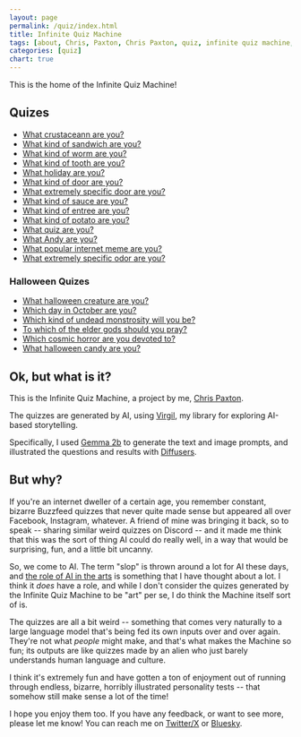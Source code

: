 ```yaml
---
layout: page
permalink: /quiz/index.html
title: Infinite Quiz Machine
tags: [about, Chris, Paxton, Chris Paxton, quiz, infinite quiz machine, LLMs]
categories: [quiz]
chart: true
---
```


This is the home of the Infinite Quiz Machine!

## Quizes 

  - [What crustaceann are you?](/quiz/what-kind-ofcrustacean-are-you/index.html)
  - [What kind of sandwich are you?](/quiz/what-kind-of-sandwich-are-you/index.html)
  - [What kind of worm are you?](/quiz/what-kind-of-worm-are-you/index.html)
  - [What kind of tooth are you?](/quiz/what-kind-of-tooth-are-you/index.html)
  - [What holiday are you?](/quiz/what-holiday-are-you/index.html)
  - [What kind of door are you?](/quiz/what-kind-of-door-are-you/index.html)
  - [What extremely specific door are you?](/quiz/what-extremely-specific-door-are-you/index.html)
  - [What kind of sauce are you?](/quiz/what-kind-of-sauce-are-you/index.html)
  - [What kind of entree are you?](/quiz/what-kind-of-entree-are-you/index.html)
  - [What kind of potato are you?](/quiz/what-kind-of-potato-are-you/index.html)
  - [What quiz are you?](/quiz/what-quiz-are-you/index.html)
  - [What Andy are you?](/quiz/what-andy-are-you/index.html)
  - [What popular internet meme are you?](/quiz/what-popular-internet-meme-are-you/index.html)
  - [What extremely specific odor are you?](/quiz/what-extremely-specific-odor-are-you/index.html)

### Halloween Quizes
  - [What halloween creature are you?](/quiz/what-halloween-creature-are-you/index.html)
  - [Which day in October are you?](/quiz/which-day-in-october-are-you/index.html)
  - [Which kind of undead monstrosity will you be?](/quiz/which-kind-of-undead-monstrosity-will-you-be/index.html)
  - [To which of the elder gods should you pray?](/quiz/to-which-of-the-elder-gods-should-you-pray/index.html)
  - [Which cosmic horror are you devoted to?](/quiz/which-cosmic-horror-are-you-devoted-to/index.html)
  - [What halloween candy are you?](/quiz/what-halloween-candy-are-you/index.html)

## Ok, but what is it?

This is the Infinite Quiz Machine, a project by me, [Chris Paxton](/about/index.html).

The quizzes are generated by AI, using [Virgil](https://github.com/cpaxton/virgil), my library for exploring AI-based storytelling.

Specifically, I used [Gemma 2b](https://huggingface.co/google/gemma-2b/tree/main) to generate the text and image prompts, and illustrated the questions and results with [Diffusers](https://huggingface.co/docs/diffusers/en/index).

## But why?

If you're an internet dweller of a certain age, you remember constant, bizarre Buzzfeed quizzes that never quite made sense but appeared all over Facebook, Instagram, whatever. A friend of mine was bringing it back, so to speak -- sharing similar weird quizzes on Discord -- and it made me think that this was the sort of thing AI could do really well, in a way that would be surprising, fun, and a little bit uncanny.

So, we come to AI. The term "slop" is thrown around a lot for AI these days, and [the role of AI in the arts](https://itcanthink.substack.com/p/off-topic-what-role-for-ai-in-the) is something that I have thought about a lot. I think it *does* have a role, and while I don't consider the quizes generated by the Infinite Quiz Machine to be "art" per se, I do think the Machine itself sort of is.

The quizzes are all a bit weird -- something that comes very naturally to a large language model that's being fed its own inputs over and over again. They're not what *people* might make, and that's what makes the Machine so fun; its outputs are like quizzes made by an alien who just barely understands human language and culture.

I think it's extremely fun and have gotten a ton of enjoyment out of running through endless, bizarre, horribly illustrated personality tests -- that somehow still make sense a lot of the time!

I hope you enjoy them too. If you have any feedback, or want to see more, please let me know! You can reach me on [Twitter/X](https://twitter.com/chris_j_paxton) or [Bluesky](https://bsky.app/profile/cpaxton.bsky.social).
